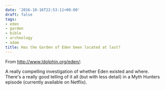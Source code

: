 ```yaml
---
date: '2016-10-16T22:53:11+00:00'
draft: false
tags:
- eden
- garden
- bible
- archeology
- adam
title: Has the Garden of Eden been located at last?
---
```


From http://www.ldolphin.org/eden/:

A really compelling investigation of whether Eden existed and where. There's a really good telling of it all (but with less detail) in a Myth Hunters episode (currently available on Netflix).
